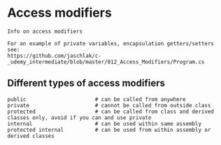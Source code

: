 # Access modifiers

    Info on access modifiers
    
    For an example of private variables, encapsulation getters/setters see:
    https://github.com/jaschlak/c-_udemy_intermediate/blob/master/012_Access_Modifiers/Program.cs
    
## Different types of access modifiers

    public                      # can be called from anywhere
    private                     # cannot be called from outside class
    protected                   # can be called from class and derived classes only, avoid if you can and use private
    internal                    # can be used within same assembly
    protected internal          # can be used from within assembly or derived classes